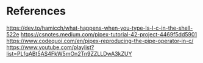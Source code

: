 # References

https://dev.to/hamicch/what-happens-when-you-type-ls-l-c-in-the-shell-522e
https://csnotes.medium.com/pipex-tutorial-42-project-4469f5dd5901
https://www.codequoi.com/en/pipex-reproducing-the-pipe-operator-in-c/
https://www.youtube.com/playlist?list=PLfqABt5AS4FkW5mOn2Tn9ZZLLDwA3kZUY
